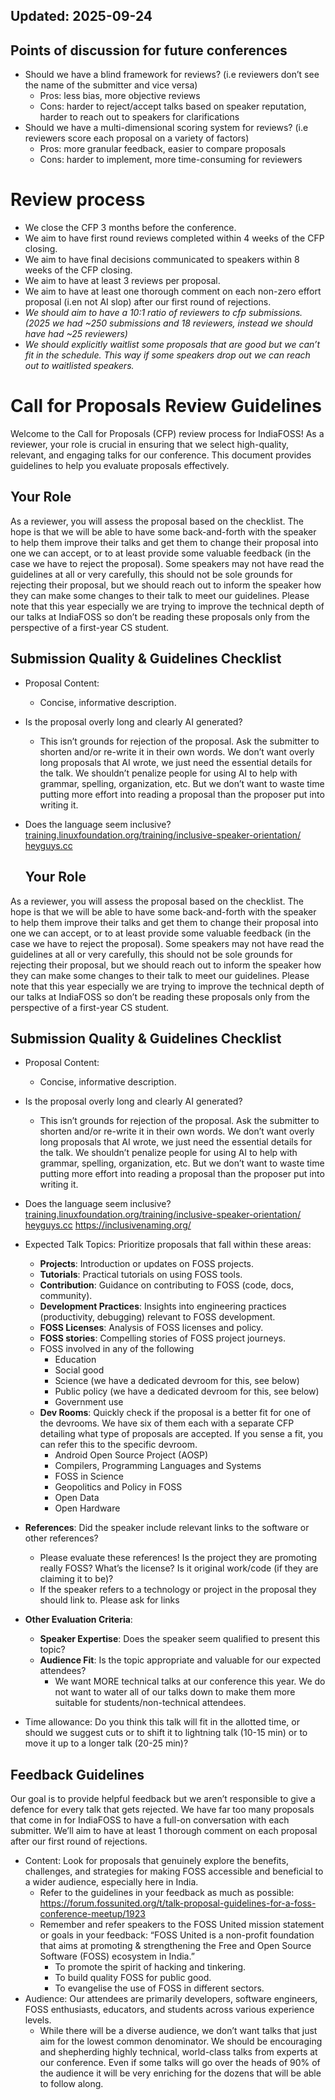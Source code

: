 ## Updated: 2025-09-24

## Points of discussion for future conferences
* Should we have a blind framework for reviews? (i.e reviewers don’t see the name of the submitter and vice versa) 
  * Pros: less bias, more objective reviews
  * Cons: harder to reject/accept talks based on speaker reputation, harder to reach out to speakers for clarifications
* Should we have a multi-dimensional scoring system for reviews? (i.e reviewers score each proposal on a variety of factors)
  * Pros: more granular feedback, easier to compare proposals
  * Cons: harder to implement, more time-consuming for reviewers

# Review process 

* We close the CFP 3 months before the conference.
* We aim to have first round reviews completed within 4 weeks of the CFP closing.
* We aim to have final decisions communicated to speakers within 8 weeks of the CFP closing.
* We aim to have at least 3 reviews per proposal.
* We aim to have at least one thorough comment on each non-zero effort proposal (i.en not AI slop) after our first round of rejections.
* *We should aim to have a 10:1 ratio of reviewers to cfp submissions. (2025 we had ~250 submissions and 18 reviewers, instead we should have had ~25 reviewers)*
* *We should explicitly waitlist some proposals that are good but we can’t fit in the schedule. This way if some speakers drop out we can reach out to waitlisted speakers.*




# Call for Proposals Review Guidelines
Welcome to the Call for Proposals (CFP) review process for IndiaFOSS! As a reviewer, your role is crucial in ensuring that we select high-quality, relevant, and engaging talks for our conference. This document provides guidelines to help you evaluate proposals effectively.

## Your Role

As a reviewer, you will assess the proposal based on the checklist. The hope is that we will be able to have some back-and-forth with the speaker to help them improve their talks and get them to change their proposal into one we can accept, or to at least provide some valuable feedback (in the case we have to reject the proposal). Some speakers may not have read the guidelines at all or very carefully, this should not be sole grounds for rejecting their proposal, but we should reach out to inform the speaker how they can make some changes to their talk to meet our guidelines. Please note that this year especially we are trying to improve the technical depth of our talks at IndiaFOSS so don’t be reading these proposals only from the perspective of a first-year CS student.

## Submission Quality & Guidelines Checklist

* Proposal Content:
  * Concise, informative description.

* Is the proposal overly long and clearly AI generated?
  * This isn’t grounds for rejection of the proposal. Ask the submitter to shorten and/or re-write it in their own words. We don’t want overly long proposals that AI wrote, we just need the essential details for the talk. We shouldn’t penalize people for using AI to help with grammar, spelling, organization, etc. But we don’t want to waste time putting more effort into reading a proposal than the proposer put into writing it.
* Does the language seem inclusive? [training.linuxfoundation.org/training/inclusive-speaker-orientation/
](http://training.linuxfoundation.org/training/inclusive-speaker-orientation/)[heyguys.cc](http://heyguys.cc)
	## Your Role

As a reviewer, you will assess the proposal based on the checklist. The hope is that we will be able to have some back-and-forth with the speaker to help them improve their talks and get them to change their proposal into one we can accept, or to at least provide some valuable feedback (in the case we have to reject the proposal). Some speakers may not have read the guidelines at all or very carefully, this should not be sole grounds for rejecting their proposal, but we should reach out to inform the speaker how they can make some changes to their talk to meet our guidelines. Please note that this year especially we are trying to improve the technical depth of our talks at IndiaFOSS so don’t be reading these proposals only from the perspective of a first-year CS student.

## Submission Quality & Guidelines Checklist

* Proposal Content:
  * Concise, informative description.

* Is the proposal overly long and clearly AI generated?
  * This isn’t grounds for rejection of the proposal. Ask the submitter to shorten and/or re-write it in their own words. We don’t want overly long proposals that AI wrote, we just need the essential details for the talk. We shouldn’t penalize people for using AI to help with grammar, spelling, organization, etc. But we don’t want to waste time putting more effort into reading a proposal than the proposer put into writing it.
* Does the language seem inclusive? [training.linuxfoundation.org/training/inclusive-speaker-orientation/
](http://training.linuxfoundation.org/training/inclusive-speaker-orientation/)[heyguys.cc](http://heyguys.cc)
	https://inclusivenaming.org/
* Expected Talk Topics: Prioritize proposals that fall within these areas:
  * **Projects**: Introduction or updates on FOSS projects.
  * **Tutorials**: Practical tutorials on using FOSS tools.
  * **Contribution**: Guidance on contributing to FOSS (code, docs, community).
  * **Development Practices**: Insights into engineering practices (productivity, debugging) relevant to FOSS development.
  * **FOSS Licenses**: Analysis of FOSS licenses and policy.
  * **FOSS stories**: Compelling stories of FOSS project journeys.
  * FOSS involved in any of the following
    * Education
    * Social good
    * Science (we have a dedicated devroom for this, see below)
    * Public policy (we have a dedicated devroom for this, see below)
    * Government use
  * **Dev Rooms**: Quickly check if the proposal is a better fit for one of the devrooms. We have six of them each with a separate CFP detailing what type of proposals are accepted. If you sense a fit, you can refer this to the specific devroom.
    * Android Open Source Project (AOSP)
    * Compilers, Programming Languages and Systems
    * FOSS in Science
    * Geopolitics and Policy in FOSS
    * Open Data
    * Open Hardware

* **References**: Did the speaker include relevant links to the software or other references?
  * Please evaluate these references! Is the project they are promoting really FOSS? What’s the license? Is it original work/code (if they are claiming it to be)?
  * If the speaker refers to a technology or project in the proposal they should link to. Please ask for links

* **Other Evaluation Criteria**:
  * **Speaker Expertise**: Does the speaker seem qualified to present this topic?
  * **Audience Fit**: Is the topic appropriate and valuable for our expected attendees?
    * We want MORE technical talks at our conference this year. We do not want to water all of our talks down to make them more suitable for students/non-technical attendees.
* Time allowance: Do you think this talk will fit in the allotted time, or should we suggest cuts or to shift it to lightning talk (10-15 min) or to move it up to a longer talk (20-25 min)?

## Feedback Guidelines

Our goal is to provide helpful feedback but we aren’t responsible to give a defence for every talk that gets rejected. We have far too many proposals that come in for IndiaFOSS to have a full-on conversation with each submitter. We’ll aim to have at least 1 thorough comment on each proposal after our first round of rejections.

* Content: Look for proposals that genuinely explore the benefits, challenges, and strategies for making FOSS accessible and beneficial to a wider audience, especially here in India.
  * Refer to the guidelines in your feedback as much as possible: https://forum.fossunited.org/t/talk-proposal-guidelines-for-a-foss-conference-meetup/1923
  * Remember and refer speakers to the FOSS United mission statement or goals in your feedback: “FOSS United is a non-profit foundation that aims at promoting & strengthening the Free and Open Source Software (FOSS) ecosystem in India.”
    * To promote the spirit of hacking and tinkering.
    * To build quality FOSS for public good.
    * To evangelise the use of FOSS in different sectors.
* Audience: Our attendees are primarily developers, software engineers, FOSS enthusiasts, educators, and students across various experience levels.
  * While there will be a diverse audience, we don’t want talks that just aim for the lowest common denominator. We should be encouraging and shepherding highly technical, world-class talks from experts at our conference. Even if some talks will go over the heads of 90% of the audience it will be very enriching for the dozens that will be able to follow along.